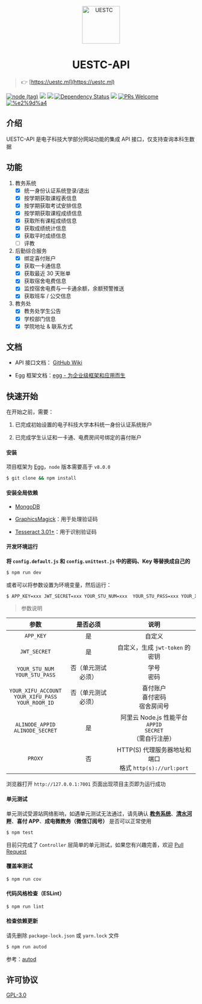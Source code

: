 
<p align="center"><img src="https://ipic.vizards.cc/2018-02-14-125437.jpg" width="100" alt="UESTC"/></p>
<h1 align="center">UESTC-API</h1>

> 👉 [https://uestc.ml](https://uestc.ml)

[![node (tag)](https://img.shields.io/node/v/egg.svg?style=flat-square)](https://nodejs.org) [![](https://img.shields.io/travis/Vizards/uestc-api.svg?style=flat-square)](https://travis-ci.org/Vizards/uestc-api) [![](https://img.shields.io/codecov/c/github/Vizards/uestc-api.svg?style=flat-square)](https://codecov.io/gh/Vizards/uestc-api) [![Dependency Status](https://img.shields.io/david/Vizards/uestc-api.svg?style=flat-square)](https://david-dm.org/Vizards/uestc-api) [![](https://img.shields.io/badge/license-GPL-blue.svg?style=flat-square)](https://github.com/Vizards/uestc-api/blob/master/LICENSE) [![PRs Welcome](https://img.shields.io/badge/PRs-welcome-brightgreen.svg?style=flat-square)](https://github.com/Vizards/uestc-api/pulls) [![%e2%9d%a4](https://img.shields.io/badge/made%20with-%e2%9d%a4-ff69b4.svg?style=flat-square)](https://github.com/Vizards/uestc-api)

## 介绍

UESTC-API 是电子科技大学部分网站功能的集成 API 接口，仅支持查询本科生数据

## 功能

1. 教务系统
    - [x] 统一身份认证系统登录/退出
    - [x] 按学期获取课程表信息
    - [x] 按学期获取考试安排信息
    - [x] 按学期获取课程成绩信息
    - [x] 获取所有课程成绩信息
    - [x] 获取成绩统计信息
    - [x] 获取平时成绩信息
    - [ ] 评教

2. 后勤综合服务
    - [x] 绑定喜付账户
    - [x] 获取一卡通信息
    - [x] 获取最近 30 天账单
    - [x] 获取宿舍电费信息
    - [x] 监控宿舍电费与一卡通余额，余额预警推送
    - [x] 获取班车 / 公交信息

3. 教务处
    - [x] 教务处学生公告
    - [x] 学校部门信息
    - [x] 学院地址 & 联系方式

## 文档

- API 接口文档： [GitHub Wiki](https://github.com/Vizards/uestc-api/wiki)

- Egg 框架文档：[egg - 为企业级框架和应用而生](https://eggjs.org)


## 快速开始

在开始之前，需要：

1. 已完成初始设置的电子科技大学本科统一身份认证系统账户

2. 已完成学生认证和一卡通、电费房间号绑定的喜付账户

#### 安装

项目框架为 [Egg](https://eggjs.org)，`node` 版本需要高于 `v8.0.0`

```bash
$ git clone && npm install
```


#### 安装全局依赖

- [MongoDB](https://docs.mongodb.com/)

- [GraphicsMagick](http://www.graphicsmagick.org/)：用于处理验证码

- [Tesseract 3.01+](https://github.com/tesseract-ocr/tesseract)：用于识别验证码

#### 开发环境运行

**将 `config.default.js` 和 `config.unittest.js` 中的密码、Key 等替换成自己的**

```bash
$ npm run dev
```

或者可以将参数设置为环境变量，然后运行：

```bash
$ APP_KEY=xxx JWT_SECRET=xxx YOUR_STU_NUM=xxx  YOUR_STU_PASS=xxx YOUR_XIFU_ACCOUNT=xxx YOUR_XIFU_PASS=xxx YOUR_ROOM_ID=xxx ALINODE_APPID=xxx ALINODE_SECRET=xxx PROXY=YOUR_HTTP_PROXY_URL npm run dev
```

> 参数说明

参数 | 是否必须 | 说明
:---: | :---: | :---:
`APP_KEY` | 是 | 自定义
`JWT_SECRET` | 是 | 自定义，生成 `jwt-token` 的密钥
`YOUR_STU_NUM`<br/>`YOUR_STU_PASS` | 否（单元测试必须）| 学号<br/>密码
`YOUR_XIFU_ACCOUNT`<br/>`YOUR_XIFU_PASS`<br/>`YOUR_ROOM_ID` | 否（单元测试必须）| 喜付账户<br/>喜付密码<br/>宿舍房间号
`ALINODE_APPID`<br/>`ALINODE_SECRET` | 是 | 阿里云 Node.js 性能平台<br/>`APPID`<br/>`SECRET`<br/>（需自行注册）
`PROXY` | 否 | HTTP(S) 代理服务器地址和端口 <br> 格式 `http(s)://url:port`


浏览器打开 `http://127.0.0.1:7001` 页面出现项目主页即为运行成功

#### 单元测试

单元测试受源站网络影响，如遇单元测试无法通过，请先确认 **[教务系统](http://portal.uestc.edu.cn)**、**[清水河畔](http://bbs.uestc.edu.cn)**、**喜付 APP**、**成电微教务（微信订阅号）** 是否可以正常使用

```bash
$ npm test
```

目前只完成了 `Controller` 层简单的单元测试，如果您有兴趣完善，欢迎 [Pull Request](https://github.com/Vizards/uestc-api/pulls)

#### 覆盖率测试

```bash
$ npm run cov
```

#### 代码风格检查（ESLint）

```bash
$ npm run lint
```

#### 检查依赖更新

请先删除 `package-lock.json` 或 `yarn.lock` 文件

```bash
$ npm run autod
```

参考：[autod](https://www.npmjs.com/package/autod) 

## 许可协议

[GPL-3.0](https://github.com/Vizards/uestc-api/blob/master/LICENSE)







